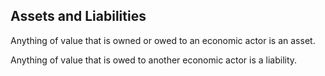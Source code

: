 ## Assets and Liabilities
Anything of value that is owned or owed to an economic actor is an asset.

Anything of value that is owed to another economic actor is a liability.
